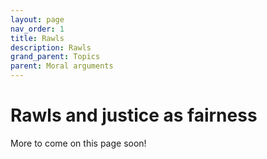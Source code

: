 ```yaml
---
layout: page
nav_order: 1
title: Rawls
description: Rawls
grand_parent: Topics
parent: Moral arguments
---
```


# Rawls and justice as fairness

More to come on this page soon!
